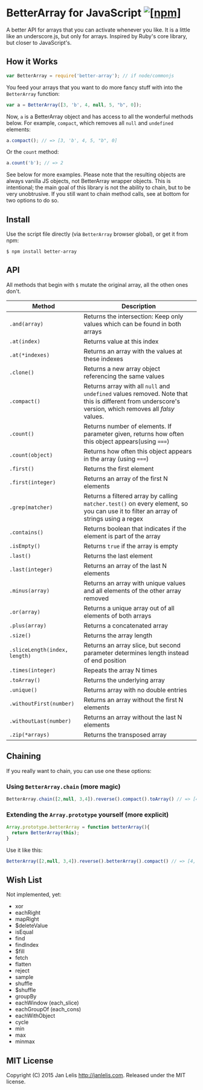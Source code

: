 # BetterArray for JavaScript [![[npm]](https://img.shields.io/npm/v/better-array.svg)](https://www.npmjs.com/package/better-array)

A better API for arrays that you can activate whenever you like. It is a little like an underscore.js, but only for arrays. Inspired by Ruby's core library, but closer to JavaScript's.

## How it Works

```javascript
var BetterArray = require('better-array'); // if node/commonjs
```

You feed your arrays that you want to do more fancy stuff with into the `BetterArray` function:

```javascript
var a = BetterArray([3, 'b', 4, null, 5, "b", 0]);
```

Now, `a` is a BetterArray object and has access to all the wonderful methods below. For example, `compact`, which removes all `null` and `undefined` elements:

```javascript
a.compact(); // => [3, 'b', 4, 5, "b", 0]
```

Or the `count` method:

```javascript
a.count('b'); // => 2
```

See below for more examples. Please note that the resulting objects are always vanilla JS objects, not BetterArray wrapper objects. This is intentional; the main goal of this library is not the ability to chain, but to be very unobtrusive. If you still want to chain method calls, see at bottom for two options to do so.

## Install

Use the script file directly (via `BetterArray` browser global), or get it from npm:

    $ npm install better-array

## API

All methods that begin with `$` mutate the original array, all the othen ones don't.

Method | Description
-------|------------
`.and(array)` | Returns the intersection: Keep only values which can be found in both arrays
`.at(index)` | Returns value at this index
`.at(*indexes)` | Returns an array with the values at these indexes
`.clone()` | Returns a new array object referencing the same values
`.compact()` | Returns array with all `null` and `undefined` values removed. Note that this is different from underscore's version, which removes all *falsy* values.
`.count()` | Returns number of elements. If parameter given, returns how often this object appears(using `===`)
`.count(object)` | Returns how often this object appears in the array (using `===`)
`.first()` | Returns the first element
`.first(integer)` | Returns an array of the first N elements
`.grep(matcher)` | Returns a filtered array by calling `matcher.test()` on every element, so you can use it to filter an array of strings using a regex
`.contains()` | Returns boolean that indicates if the element is part of the array
`.isEmpty()` | Returns `true` if the array is empty
`.last()` | Returns the last element
`.last(integer)` | Returns an array of the last N elements
`.minus(array)` | Returns an array with unique values and all elements of the other array removed
`.or(array)` | Returns a unique array out of all elements of both arrays
`.plus(array)` | Returns a concatenated array
`.size()` | Returns the array length
`.sliceLength(index, length)` | Returns an array slice, but second parameter determines length instead of end position
`.times(integer)` | Repeats the array N times
`.toArray()` | Returns the underlying array
`.unique()` | Returns array with no double entries
`.withoutFirst(number)` | Returns an array without the first N elements
`.withoutLast(number)` | Returns an array without the last N elements
`.zip(*arrays)` | Returns the transposed array

## Chaining

If you really want to chain, you can use one these options:

### Using `BetterArray.chain` (more magic)

```javascript
BetterArray.chain([2,null, 3,4]).reverse().compact().toArray() // => [4, 3, 2]
```

### Extending the `Array.prototype` yourself (more explicit)

```javascript
Array.prototype.betterArray = function betterArray(){
  return BetterArray(this);
}
```

Use it like this:

```javascript
BetterArray([2,null, 3,4]).reverse().betterArray().compact() // => [4, 3, 2]
```

## Wish List

Not implemented, yet:

* xor
* eachRight
* mapRight
* $deleteValue
* isEqual
* find
* findIndex
* $fill
* fetch
* flatten
* reject
* sample
* shuffle
* $shuffle
* groupBy
* eachWindow (each_slice)
* eachGroupOf (each_cons)
* eachWithObject
* cycle
* min
* max
* minmax

## MIT License

Copyright (C) 2015 Jan Lelis <http://janlelis.com>. Released under the MIT license.
